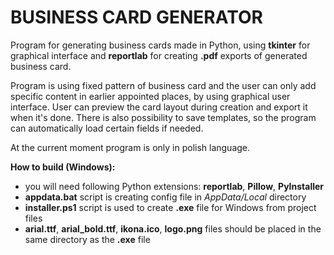 # BUSINESS CARD GENERATOR
Program for generating business cards made in Python, using **tkinter** for graphical interface and **reportlab** for creating **.pdf**
exports of generated business card.

Program is using fixed pattern of business card and the user can only add specific content in earlier appointed places, by using
graphical user interface. User can preview the card layout during creation and export it when it's done. There is also possibility to save
templates, so the program can automatically load certain fields if needed.

At the current moment program is only in polish language.

**How to build (Windows):**
- you will need following Python extensions: **reportlab**, **Pillow**, **PyInstaller**
- **appdata.bat** script is creating config file in *AppData/Local* directory
- **installer.ps1** script is used to create **.exe** file for Windows from project files
- **arial.ttf**, **arial_bold.ttf**, **ikona.ico**, **logo.png** files should be placed in the same directory as the **.exe** file
